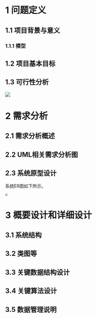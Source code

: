 # 1 问题定义

## 1.1 项目背景与意义

### 1.1.1 模型

## 1.2 项目基本目标

## 1.3 可行性分析

![](E:\school\大三\软件工程\图片\思维导图.png)

# 2 需求分析

## 2.1 需求分析概述



## 2.2 UML相关需求分析图

## 2.3 系统原型设计

系统ER图如下所示。

<img src="E:\school\大三\软件工程\图片\ER图.png" style="zoom:50%;" />

# 3 概要设计和详细设计

## 3.1 系统结构

## 3.2 类图等

## 3.3 关键数据结构设计

## 3.4 关键算法设计

## 3.5 数据管理说明
